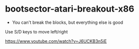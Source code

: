 # bootsector-atari-breakout-x86
- You can't break the blocks, but everything else is good

Use S/D keys to move left/right

https://www.youtube.com/watch?v=J6UCKB3n5iE
